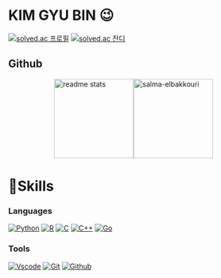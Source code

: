 # KIM GYU BIN 😉

[![solved.ac 프로필](http://mazassumnida.wtf/api/v2/generate_badge?boj=pyliasec)](https://solved.ac/pyliasec)
[![solved.ac 잔디](http://mazandi.herokuapp.com/api?handle=pyliasec&theme=warm)](https://solved.ac/pyliasec)

## Github
<!--
[![pyliasec's Stats](https://github-readme-stats.vercel.app/api?username=pyliasec&theme=dark&show_icons=true&hide_border=false&count_private=true)](https://github.com/pyliasec)
[![pyliasec's Streak](https://github-readme-streak-stats.herokuapp.com/?user=pyliasec&theme=dark&hide_border=false)](https://github.com/pyliasec)
[![pyliasec's Top Languages](https://github-readme-stats.vercel.app/api/top-langs/?username=pyliasec&theme=dark&show_icons=true&hide_border=false&layout=compact)](https://github.com/pyliasec)
-->

<!--
<div style="display:flex;flex-direction:row;justify-content:center;">
  <img height="140"  src="https://streak-stats.demolab.com/?user=salma-elbakkouri&count private=true&theme=react&border_radius-10" alt="streak stats" style="margin: 0" />
  <img height="140"  src="https://github-readme-stats-salesp07.vercel.app/api?username=pyliasec&count_private=true&show_icons=true&theme=react&rank_icon=github&border_radius=5" alt="readme stats" style="margin: 0" /> 
  <img height="140"  src="https://github-readme-stats.vercel.app/api/top-langs?username=salma-elbakkouri&show_icons=true&locale=en&layout=compact&theme=react&border_radius=4&size_weight=0.5&count_weight=0.5&exclude_repo=github-readme-stats" alt="salma-elbakkouri" style="margin: 0" />
</div>
-->

<div style="display:flex;flex-direction:row;justify-content:center;">
  <img height = "160" src = "https://github-readme-stats-salesp07.vercel.app/api?username=pyliasec&count_private=true&show_icons=true&theme=react&hide_border=true&rank_icon=github&border_radius=5" alt = "readme stats" style = "margin: 0" />
  <img height = "160" src = "https://github-readme-stats.vercel.app/api/top-langs/?username=pyliasec&theme=react&show_icons=true&hide_border=true&layout=compact" alt = "salma-elbakkouri" style = "margin: 0" />
</div>

<!--
# 💪Skills
### Languages
[![My Skills](https://skillicons.dev/icons?i=py,r,c,cpp,go&theme=light)]([https://skillicons.dev])
<br>
### Tools
[![Tools](https://skillicons.dev/icons?i=vscode,git,github&theme=light)](https://skillicons.dev)
-->

# 💪Skills
### Languages
[![Python](https://skillicons.dev/icons?i=py&theme=light)](https://www.python.org)
[![R](https://skillicons.dev/icons?i=r&theme=light)](https://www.r-project.org)
[![C](https://skillicons.dev/icons?i=c&theme=light)](https://en.wikipedia.org/wiki/C_(programming_language))
[![C++](https://skillicons.dev/icons?i=cpp&theme=light)](https://isocpp.org)
[![Go](https://skillicons.dev/icons?i=go&theme=light)](https://go.dev)
<br>

### Tools
[![Vscode](https://skillicons.dev/icons?i=vscode&theme=light)](https://code.visualstudio.com)
[![Git](https://skillicons.dev/icons?i=git&theme=light)](https://git-scm.com)
[![Github](https://skillicons.dev/icons?i=github&theme=light)](https://github.com)
